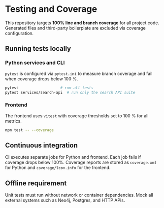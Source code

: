# Testing and Coverage

This repository targets **100% line and branch coverage** for all project code. Generated files and third-party boilerplate are excluded via coverage configuration.

## Running tests locally

### Python services and CLI

`pytest` is configured via `pytest.ini` to measure branch coverage and fail when
coverage drops below 100 %.

```bash
pytest                   # run all tests
pytest services/search-api  # run only the search API suite
```

### Frontend

The frontend uses `vitest` with coverage thresholds set to 100 % for all
metrics.

```bash
npm test -- --coverage
```

## Continuous integration

CI executes separate jobs for Python and frontend. Each job fails if coverage drops below 100%. Coverage reports are stored as `coverage.xml` for Python and `coverage/lcov.info` for the frontend.

## Offline requirement

Unit tests must run without network or container dependencies. Mock all external systems such as Neo4j, Postgres, and HTTP APIs.
